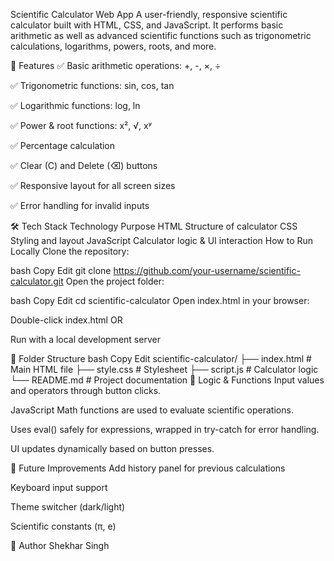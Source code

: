 Scientific Calculator Web App
A user-friendly, responsive scientific calculator built with HTML, CSS, and JavaScript. It performs basic arithmetic as well as advanced scientific functions such as trigonometric calculations, logarithms, powers, roots, and more.

🚀 Features
✅ Basic arithmetic operations: +, -, ×, ÷

✅ Trigonometric functions: sin, cos, tan

✅ Logarithmic functions: log, ln

✅ Power & root functions: x², √, xʸ

✅ Percentage calculation

✅ Clear (C) and Delete (⌫) buttons

✅ Responsive layout for all screen sizes

✅ Error handling for invalid inputs

🛠️ Tech Stack
Technology	Purpose
HTML	Structure of calculator
CSS	Styling and layout
JavaScript	Calculator logic & UI interaction
 How to Run Locally
Clone the repository:

bash
Copy
Edit
git clone https://github.com/your-username/scientific-calculator.git
Open the project folder:

bash
Copy
Edit
cd scientific-calculator
Open index.html in your browser:

Double-click index.html OR

Run with a local development server

📂 Folder Structure
bash
Copy
Edit
scientific-calculator/
├── index.html         # Main HTML file
├── style.css          # Stylesheet
├── script.js          # Calculator logic
└── README.md          # Project documentation
🧠 Logic & Functions
Input values and operators through button clicks.

JavaScript Math functions are used to evaluate scientific operations.

Uses eval() safely for expressions, wrapped in try-catch for error handling.

UI updates dynamically based on button presses.

🧪 Future Improvements
Add history panel for previous calculations

Keyboard input support

Theme switcher (dark/light)

Scientific constants (π, e)

👤 Author
Shekhar Singh

